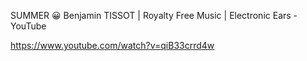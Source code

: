 SUMMER 😀 Benjamin TISSOT | Royalty Free Music | Electronic Ears - YouTube

https://www.youtube.com/watch?v=qiB33crrd4w
